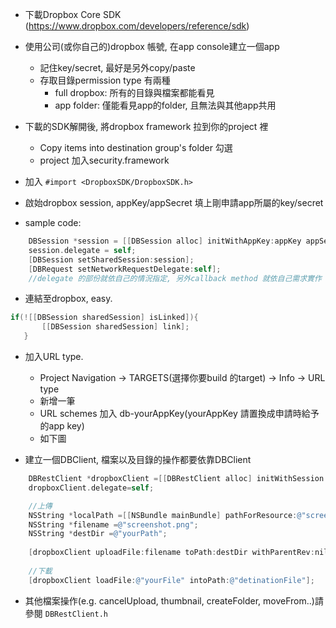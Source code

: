 - 下載Dropbox Core SDK (<https://www.dropbox.com/developers/reference/sdk>)

- 使用公司(或你自己的)dropbox 帳號, 在app console建立一個app
  - 記住key/secret, 最好是另外copy/paste 
  - 存取目錄permission type 有兩種
    - full dropbox: 所有的目錄與檔案都能看見
    - app folder: 僅能看見app的folder, 且無法與其他app共用
    
- 下載的SDK解開後, 將dropbox framework 拉到你的project 裡
  - Copy items into destination group's folder 勾選
  - project 加入security.framework
  
- 加入 `#import <DropboxSDK/DropboxSDK.h>`

- 啟始dropbox session, appKey/appSecret 填上剛申請app所屬的key/secret

- sample code:
```objective-c
    DBSession *session = [[DBSession alloc] initWithAppKey:appKey appSecret:appSecret root:root];
    session.delegate = self;
    [DBSession setSharedSession:session];
    [DBRequest setNetworkRequestDelegate:self];
    //delegate 的部份就依自己的情況指定, 另外callback method 就依自己需求實作
```

- 連結至dropbox, easy.
```objective-c
if(![[DBSession sharedSession] isLinked]){
       [[DBSession sharedSession] link];
   }
```

- 加入URL type.
  - Project Navigation -> TARGETS(選擇你要build 的target) -> Info -> URL type
  - 新增一筆
  - URL schemes 加入 db-yourAppKey(yourAppKey 請置換成申請時給予的app key)
  - 如下圖
  
- 建立一個DBClient, 檔案以及目錄的操作都要依靠DBClient
```objective-c
    DBRestClient *dropboxClient =[[DBRestClient alloc] initWithSession:[DBSession sharedSession]];
    dropboxClient.delegate=self;

    //上傳
    NSString *localPath =[[NSBundle mainBundle] pathForResource:@"screenshot" ofType:@"png"];
    NSString *filename =@"screenshot.png";
    NSString *destDir =@"yourPath";
    
    [dropboxClient uploadFile:filename toPath:destDir withParentRev:nil fromPath:localPath];
    
    //下載
    [dropboxClient loadFile:@"yourFile" intoPath:@"detinationFile"];
```
- 其他檔案操作(e.g. cancelUpload, thumbnail, createFolder, moveFrom..)請參閱 `DBRestClient.h`
  
